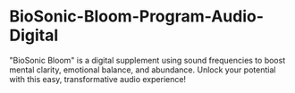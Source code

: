 # BioSonic-Bloom-Program-Audio-Digital
"BioSonic Bloom" is a digital supplement using sound frequencies to boost mental clarity, emotional balance, and abundance. Unlock your potential with this   easy, transformative audio experience!
